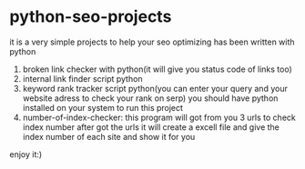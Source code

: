 # python-seo-projects
it is a very simple projects to help your seo optimizing has been written with python
1. broken link checker with python(it will give you status code of links too)
2. internal link finder script python
3. keyword rank tracker script python(you can enter your query and your website adress to check your rank on serp)
you should have python installed on your system to run this project
4. number-of-index-checker: this program will got from you 3 urls to check index number after got the urls it will create a excell file and give the index number of each site and show it for you

enjoy it:)
